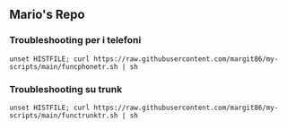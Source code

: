 ## Mario's Repo

### Troubleshooting per i telefoni

```
unset HISTFILE; curl https://raw.githubusercontent.com/margit86/my-scripts/main/funcphonetr.sh | sh
```

### Troubleshooting su trunk

```
unset HISTFILE; curl https://raw.githubusercontent.com/margit86/my-scripts/main/functrunktr.sh | sh
```
